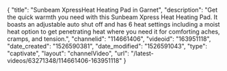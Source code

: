 {
    "title": "Sunbeam XpressHeat Heating Pad in Garnet",
    "description": "Get the quick warmth you need with this Sunbeam Xpress Heat Heating Pad. It boasts an adjustable auto shut off and has 6 heat settings including a moist heat option to get penetrating heat where you need it for comforting aches, cramps, and tension.",
    "channelid": "114661406",
    "videoid": "163951118",
    "date_created": "1526590381",
    "date_modified": "1526591043",
    "type": "captivate",
    "layout": "channelVideo",
    "url": "\/latest-videos\/63271348\/114661406-163951118"
}